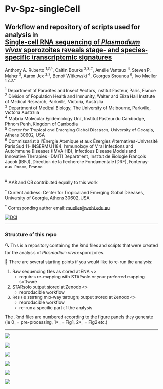 # Pv-Spz-singleCell

## Workflow and repository of scripts used for analysis in <br> [Single-cell RNA sequencing of <i>Plasmodium vivax</i> sporozoites reveals stage- and species-specific transcriptomic signatures]()

Anthony A. Ruberto <sup>1,\#,\^</sup>, Caitlin Bourke <sup>2,3,#</sup>, Amélie Vantaux <sup>4</sup>, Steven P. Maher <sup>5</sup>, Aaron Jex <sup>2,3</sup>, Benoit Witkowski <sup>4</sup>, Georges Snounou <sup>6</sup>, Ivo Mueller <sup>1,2,3,*</sup> 

<sup>1</sup> Department of Parasites and Insect Vectors, Institut Pasteur, Paris, France <br>
<sup>2</sup> Division of Population Health and Immunity, Walter and Eliza Hall Institute of Medical Research, Parkville, Victoria, Australia<br>
<sup>3</sup> Department of Medical Biology, The University of Melbourne, Parkville, Victoria Australia<br>
<sup>4</sup> Malaria Molecular Epidemiology Unit, Institut Pasteur du Cambodge, Phnom Penh, Kingdom of Cambodia<br>
<sup>5</sup> Center for Tropical and Emerging Global Diseases, University of Georgia, Athens 30602, USA<br>
<sup>6</sup> Commissariat à l'Énergie Atomique et aux Énergies Alternatives-Université Paris Sud 11- INSERM U1184, Immunology of Viral Infections and Autoimmune Diseases (IMVA-HB), Infectious Disease Models and Innovative Therapies (IDMIT) Department, Institut de Biologie François Jacob (IBFJ), Direction de la Recherche Fondamentale (DRF), Fontenay-aux-Roses, France<br>
<br>

<sup>#</sup> AAR and CB contributed equally to this work

<sup>^</sup> Current address: Center for Tropical and Emerging Global Diseases, University of Georgia, Athens 30602, USA

<sup>*</sup> Corresponding author email: mueller@wehi.edu.au

[![DOI](https://img.shields.io/badge/DOI-10.1101%2F2021.11.24.469176-blue)](https://doi.org/10.1101/2021.11.24.469176)

***
### Structure of this repo

🔍 This is a repository containing the Rmd files and scripts that were created for the analysis of <i> Plasmodium vivax </i> sporozoites.

🔑 There are several starting points if you would like to re-run the analysis:
1. Raw sequencing files as stored at ENA <<LINK>>
    - requires re-mapping with STARsolo or your preferred mapping software
2. STARsolo output stored at Zenodo <<LINK>>
    - reproducible workflow
3. Rds (ie starting mid-way through) output stored at Zenodo <<LINK>>
    - reproducible workflow
    - re-run a specific part of the analysis
  
The .Rmd files are numbered according to the figure panels they generate (ie 0_ = pre-processing, 1*_ = Fig1, 2*_ = Fig2 etc.)
  

***
    
![](https://www.biorxiv.org/content/biorxiv/early/2021/11/24/2021.11.24.469176/F1.large.jpg?width=800&height=600&carousel=1)

![](https://www.biorxiv.org/content/biorxiv/early/2021/11/24/2021.11.24.469176/F2.large.jpg?width=800&height=600&carousel=1)
    
![](https://www.biorxiv.org/content/biorxiv/early/2021/11/24/2021.11.24.469176/F3.large.jpg?width=800&height=600&carousel=1)
    
![](https://www.biorxiv.org/content/biorxiv/early/2021/11/24/2021.11.24.469176/F4.large.jpg?width=800&height=600&carousel=1)
    
![](https://www.biorxiv.org/content/biorxiv/early/2021/11/24/2021.11.24.469176/F5.large.jpg?width=800&height=600&carousel=1)

![](https://www.biorxiv.org/content/biorxiv/early/2021/11/24/2021.11.24.469176/F6.large.jpg?width=800&height=600&carousel=1)
